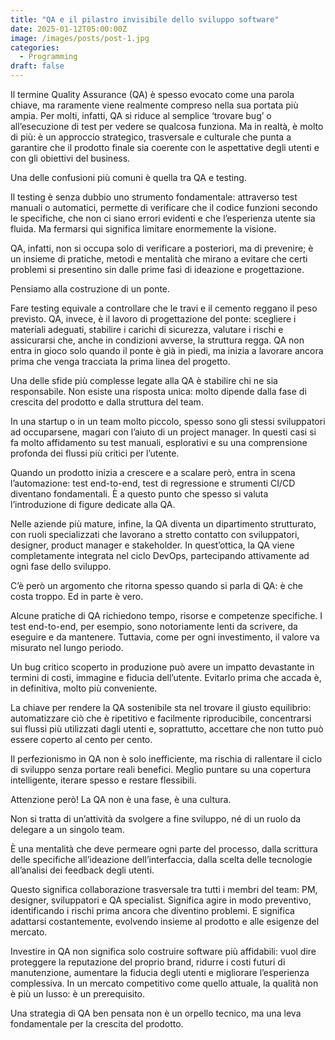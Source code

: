 ```yaml
---
title: "QA e il pilastro invisibile dello sviluppo software"
date: 2025-01-12T05:00:00Z
image: /images/posts/post-1.jpg
categories: 
  - Programming
draft: false
---
```


Il termine Quality Assurance (QA) è spesso evocato come una parola chiave, ma raramente viene realmente compreso nella sua portata più ampia. Per molti, infatti, QA si riduce al semplice ‘trovare bug’ o all’esecuzione di test per vedere se qualcosa funziona. Ma in realtà, è molto di più: è un approccio strategico, trasversale e culturale che punta a garantire che il prodotto finale sia coerente con le aspettative degli utenti e con gli obiettivi del business.

Una delle confusioni più comuni è quella tra QA e testing.

Il testing è senza dubbio uno strumento fondamentale: attraverso test manuali o automatici, permette di verificare che il codice funzioni secondo le specifiche, che non ci siano errori evidenti e che l’esperienza utente sia fluida. Ma fermarsi qui significa limitare enormemente la visione.

QA, infatti, non si occupa solo di verificare a posteriori, ma di prevenire; è un insieme di pratiche, metodi e mentalità che mirano a evitare che certi problemi si presentino sin dalle prime fasi di ideazione e progettazione.

Pensiamo alla costruzione di un ponte.

Fare testing equivale a controllare che le travi e il cemento reggano il peso previsto. QA, invece, è il lavoro di progettazione del ponte: scegliere i materiali adeguati, stabilire i carichi di sicurezza, valutare i rischi e assicurarsi che, anche in condizioni avverse, la struttura regga. QA non entra in gioco solo quando il ponte è già in piedi, ma inizia a lavorare ancora prima che venga tracciata la prima linea del progetto.

Una delle sfide più complesse legate alla QA è stabilire chi ne sia responsabile. Non esiste una risposta unica: molto dipende dalla fase di crescita del prodotto e dalla struttura del team.

In una startup o in un team molto piccolo, spesso sono gli stessi sviluppatori ad occuparsene, magari con l’aiuto di un project manager. In questi casi si fa molto affidamento su test manuali, esplorativi e su una comprensione profonda dei flussi più critici per l’utente.

Quando un prodotto inizia a crescere e a scalare però, entra in scena l’automazione: test end-to-end, test di regressione e strumenti CI/CD diventano fondamentali. È a questo punto che spesso si valuta l’introduzione di figure dedicate alla QA.

Nelle aziende più mature, infine, la QA diventa un dipartimento strutturato, con ruoli specializzati che lavorano a stretto contatto con sviluppatori, designer, product manager e stakeholder. In quest’ottica, la QA viene completamente integrata nel ciclo DevOps, partecipando attivamente ad ogni fase dello sviluppo.

C’è però un argomento che ritorna spesso quando si parla di QA: è che costa troppo. Ed in parte è vero.

Alcune pratiche di QA richiedono tempo, risorse e competenze specifiche. I test end-to-end, per esempio, sono notoriamente lenti da scrivere, da eseguire e da mantenere. Tuttavia, come per ogni investimento, il valore va misurato nel lungo periodo.

Un bug critico scoperto in produzione può avere un impatto devastante in termini di costi, immagine e fiducia dell’utente. Evitarlo prima che accada è, in definitiva, molto più conveniente.

La chiave per rendere la QA sostenibile sta nel trovare il giusto equilibrio: automatizzare ciò che è ripetitivo e facilmente riproducibile, concentrarsi sui flussi più utilizzati dagli utenti e, soprattutto, accettare che non tutto può essere coperto al cento per cento.

Il perfezionismo in QA non è solo inefficiente, ma rischia di rallentare il ciclo di sviluppo senza portare reali benefici. Meglio puntare su una copertura intelligente, iterare spesso e restare flessibili.

Attenzione però! La QA non è una fase, è una cultura.

Non si tratta di un’attività da svolgere a fine sviluppo, né di un ruolo da delegare a un singolo team.

È una mentalità che deve permeare ogni parte del processo, dalla scrittura delle specifiche all’ideazione dell’interfaccia, dalla scelta delle tecnologie all’analisi dei feedback degli utenti.

Questo significa collaborazione trasversale tra tutti i membri del team: PM, designer, sviluppatori e QA specialist. Significa agire in modo preventivo, identificando i rischi prima ancora che diventino problemi. E significa adattarsi costantemente, evolvendo insieme al prodotto e alle esigenze del mercato.

Investire in QA non significa solo costruire software più affidabili: vuol dire proteggere la reputazione del proprio brand, ridurre i costi futuri di manutenzione, aumentare la fiducia degli utenti e migliorare l’esperienza complessiva. In un mercato competitivo come quello attuale, la qualità non è più un lusso: è un prerequisito.

Una strategia di QA ben pensata non è un orpello tecnico, ma una leva fondamentale per la crescita del prodotto.

<!-- ---

Nam ut rutrum ex, venenatis sollicitudin urna. Aliquam erat volutpat. Integer eu ipsum sem Ut bibendum lacus vestibulum maximus suscipit, Quisque vitae nibh iaculis neque blandit euismod. Lorem ipsum dolor sit amet consectetur adipisicing elit. Nemo vel ad consectetur ut aperiam. Itaque eligendi natus aperiam? Excepturi repellendus consequatur quibusdam optio expedita praesentium est adipisci dolorem ut eius!

#### Covid-19 Situation

Nam ut rutrum ex, venenatis sollicitudin urna. Aliquam erat volutpat. Integer eu ipsum sem. Ut bibendum lacus vestibulum maximus suscipit. Quisque vitae nibh iaculis neque blandit euismod.

> Lorem ipsum dolor sit amet consectetur adipisicing elit. Nemo vel ad consectetur ut aperiam. Itaque eligendi natus aperiam? Excepturi repellendus consequatur quibusdam optio expedita praesentium est adipisci dolorem ut eius!

#### Work From Home

Lorem ipsum dolor sit amet consectetur adipisicing elit. Nemo vel ad consectetur ut aperiam. Itaque eligendi natus aperiam? Excepturi repellendus consequatur quibusdam optio expedita praesentium est adipisci dolorem ut eius! Lorem ipsum dolor sit amet consectetur adipisicing elit. Nemo vel ad consectetur ut aperiam. Itaque eligendi natus aperiam? Excepturi repellendus consequatur quibusdam optio expedita praesentium est adipisci dolorem ut eius!

Lorem ipsum dolor sit amet consectetur adipisicing elit. Nemo vel ad consectetur ut aperiam. Itaque eligendi natus aperiam? Excepturi repellendus consequatur quibusdam optio expedita praesentium est adipisci dolorem ut eius! Lorem ipsum dolor sit amet consectetur adipisicing elit. Nemo vel ad consectetur ut aperiam. Itaque eligendi natus aperiam? Excepturi repellendus consequatur quibusdam optio expedita praesentium est adipisci dolorem ut eius! -->
